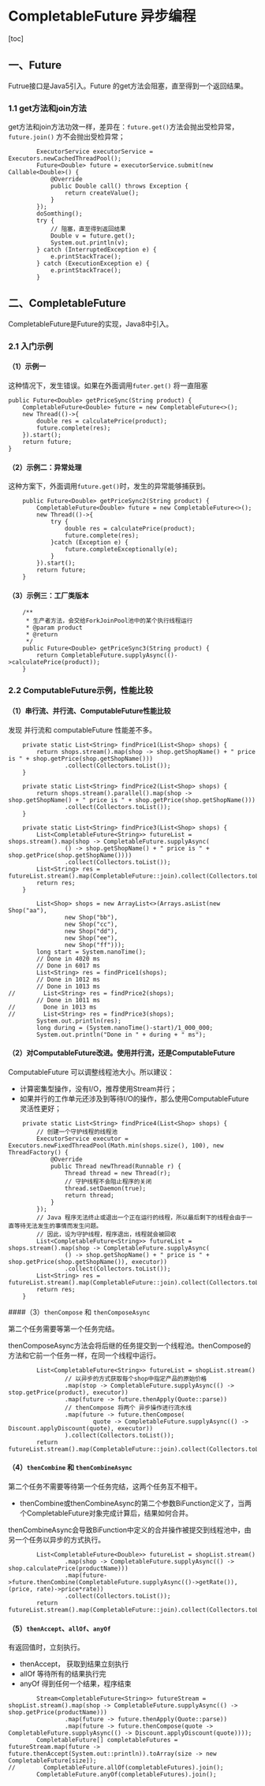 # CompletableFuture 异步编程

[toc]

## 一、Future

Futrue接口是Java5引入。Future 的get方法会阻塞，直至得到一个返回结果。

### 1.1 get方法和join方法

get方法和join方法功效一样，差异在：`future.get()`方法会抛出受检异常，`future.join()` 方不会抛出受检异常；

```
        ExecutorService executorService = Executors.newCachedThreadPool();
        Future<Double> future = executorService.submit(new Callable<Double>() {
            @Override
            public Double call() throws Exception {
                return createValue();
            }
        });
        doSomthing();
        try {
            // 阻塞，直至得到返回结果
            Double v = future.get();
            System.out.println(v);
        } catch (InterruptedException e) {
            e.printStackTrace();
        } catch (ExecutionException e) {
            e.printStackTrace();
        }
```

## 二、CompletableFuture

CompletableFuture是Future的实现，Java8中引入。

### 2.1 入门示例

#### （1）示例一

这种情况下，发生错误。如果在外面调用`futer.get()` 将一直阻塞

```
public Future<Double> getPriceSync(String product) {
    CompletableFuture<Double> future = new CompletableFuture<>();
    new Thread(()->{
        double res = calculatePrice(product);
        future.complete(res);
    }).start();
    return future;
}
```

#### （2）示例二：异常处理

这种方案下，外面调用`future.get()`时，发生的异常能够捕获到。

```
    public Future<Double> getPriceSync2(String product) {
        CompletableFuture<Double> future = new CompletableFuture<>();
        new Thread(()->{
            try {
                double res = calculatePrice(product);
                future.complete(res);
            }catch (Exception e) {
                future.completeExceptionally(e);
            }
        }).start();
        return future;
    }
```

#### （3）示例三：工厂类版本

```
    /**
     * 生产者方法，会交给ForkJoinPool池中的某个执行线程运行
     * @param product
     * @return
     */
    public Future<Double> getPriceSync3(String product) {
        return CompletableFuture.supplyAsync(()->calculatePrice(product));
    }
```



### 2.2 ComputableFuture示例，性能比较

#### （1）串行流、并行流、ComputableFuture性能比较

发现 并行流和 computableFuture 性能差不多。

```
    private static List<String> findPrice1(List<Shop> shops) {
        return shops.stream().map(shop -> shop.getShopName() + " price is " + shop.getPrice(shop.getShopName()))
                .collect(Collectors.toList());
    }

    private static List<String> findPrice2(List<Shop> shops) {
        return shops.stream().parallel().map(shop -> shop.getShopName() + " price is " + shop.getPrice(shop.getShopName()))
                .collect(Collectors.toList());
    }

    private static List<String> findPrice3(List<Shop> shops) {
        List<CompletableFuture<String>> futureList = shops.stream().map(shop -> CompletableFuture.supplyAsync(
                () -> shop.getShopName() + " price is " + shop.getPrice(shop.getShopName())))
                .collect(Collectors.toList());
        List<String> res = futureList.stream().map(CompletableFuture::join).collect(Collectors.toList());
        return res;
    }
```

```
        List<Shop> shops = new ArrayList<>(Arrays.asList(new Shop("aa"),
                new Shop("bb"),
                new Shop("cc"),
                new Shop("dd"),
                new Shop("ee"),
                new Shop("ff")));
        long start = System.nanoTime();
        // Done in 4020 ms
        // Done in 6017 ms
        List<String> res = findPrice1(shops);
        // Done in 1012 ms
        // Done in 1013 ms
//        List<String> res = findPrice2(shops);
        // Done in 1011 ms
//        Done in 1013 ms
//        List<String> res = findPrice3(shops);
        System.out.println(res);
        long during = (System.nanoTime()-start)/1_000_000;
        System.out.println("Done in " + during + " ms");
```

#### （2）对ComputableFuture改进。使用并行流，还是ComputableFuture

ComputableFuture 可以调整线程池大小。所以建议：

- 计算密集型操作，没有I/O，推荐使用Stream并行；
- 如果并行的工作单元还涉及到等待I/O的操作，那么使用ComputableFuture 灵活性更好；

```
    private static List<String> findPrice4(List<Shop> shops) {
        // 创建一个守护线程的线程池
        ExecutorService executor = Executors.newFixedThreadPool(Math.min(shops.size(), 100), new ThreadFactory() {
            @Override
            public Thread newThread(Runnable r) {
                Thread thread = new Thread(r);
                // 守护线程不会阻止程序的关闭
                thread.setDaemon(true);
                return thread;
            }
        });
        // Java 程序无法终止或退出一个正在运行的线程，所以最后剩下的线程会由于一直等待无法发生的事情而发生问题。
        // 因此，设为守护线程，程序退出，线程就会被回收
        List<CompletableFuture<String>> futureList = shops.stream().map(shop -> CompletableFuture.supplyAsync(
                () -> shop.getShopName() + " price is " + shop.getPrice(shop.getShopName()), executor))
                .collect(Collectors.toList());
        List<String> res = futureList.stream().map(CompletableFuture::join).collect(Collectors.toList());
        return res;
    }
```

####（3）`thenCompose` 和 `thenComposeAsync`

第二个任务需要等第一个任务完结。

thenComposeAsync方法会将后继的任务提交到一个线程池。thenCompose的方法和它前一个任务一样，在同一个线程中运行。

```
        List<CompletableFuture<String>> futureList = shopList.stream()
                // 以异步的方式获取每个shop中指定产品的原始价格
                .map(stop -> CompletableFuture.supplyAsync(() -> stop.getPrice(product), executor))
                .map(future -> future.thenApply(Quote::parse))
                // thenCompose 将两个 异步操作进行流水线
                .map(future -> future.thenCompose(
                        quote -> CompletableFuture.supplyAsync(() -> Discount.applyDiscount(quote), executor))
                ).collect(Collectors.toList());
        return futureList.stream().map(CompletableFuture::join).collect(Collectors.toList());
```

#### （4）`thenCombine` 和 `thenCombineAsync`

第二个任务不需要等待第一个任务完结，这两个任务互不相干。

- thenCombine或thenCombineAsync的第二个参数BiFunction定义了，当两个CompletableFuture对象完成计算后，结果如何合并。

thenCombineAsync会导致BiFunction中定义的合并操作被提交到线程池中，由另一个任务以异步的方式执行。

```
        List<CompletableFuture<Double>> futureList = shopList.stream()
                .map(shop -> CompletableFuture.supplyAsync(() -> shop.calculatePrice(productName)))
                .map(future->future.thenCombine(CompletableFuture.supplyAsync(()->getRate()), (price, rate)->price*rate))
                .collect(Collectors.toList());
        return futureList.stream().map(CompletableFuture::join).collect(Collectors.toList());
```

#### （5）`thenAccept`、`allOf`、`anyOf`

有返回值时，立刻执行。

- thenAccept， 获取到结果立刻执行
- allOf 等待所有的结果执行完
- anyOf 得到任何一个结果，程序结束

```
        Stream<CompletableFuture<String>> futureStream = shopList.stream().map(shop -> CompletableFuture.supplyAsync(() -> shop.getPrice(productName)))
                .map(future -> future.thenApply(Quote::parse))
                .map(future -> future.thenCompose(quote -> CompletableFuture.supplyAsync(() -> Discount.applyDiscount(quote))));
        CompletableFuture[] completableFutures = futureStream.map(future -> future.thenAccept(System.out::println)).toArray(size -> new CompletableFuture[size]);
//        CompletableFuture.allOf(completableFutures).join();
        CompletableFuture.anyOf(completableFutures).join();
```

